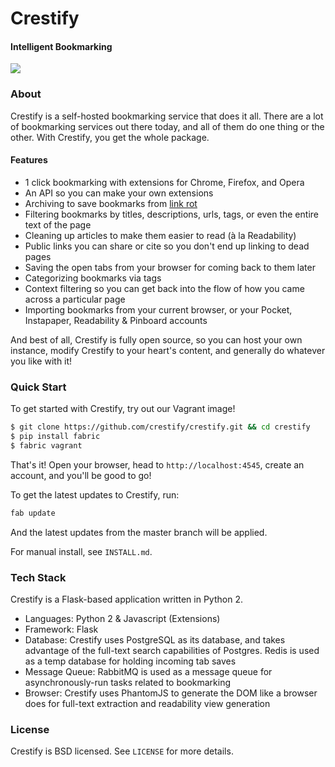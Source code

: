 # Crestify
#### Intelligent Bookmarking

![](https://i.imgur.com/3Qtdzdy.png)

### About

Crestify is a self-hosted bookmarking service that does it all. There are a lot of bookmarking services out there today, and all of them do one thing or the other. With Crestify, you get the whole package. 

#### Features

* 1 click bookmarking with extensions for Chrome, Firefox, and Opera
* An API so you can make your own extensions
* Archiving to save bookmarks from [link rot](http://www.gwern.net/Archiving%20URLs#link-rot)
* Filtering bookmarks by titles, descriptions, urls, tags, or even the entire text of the page
* Cleaning up articles to make them easier to read (à la Readability)
* Public links you can share or cite so you don't end up linking to dead pages
* Saving the open tabs from your browser for coming back to them later
* Categorizing bookmarks via tags
* Context filtering so you can get back into the flow of how you came across a particular page
* Importing bookmarks from your current browser, or your Pocket, Instapaper, Readability & Pinboard accounts

And best of all, Crestify is fully open source, so you can host your own instance, modify Crestify to your heart's content, and generally do whatever you like with it! 

### Quick Start

To get started with Crestify, try out our Vagrant image!

```bash
$ git clone https://github.com/crestify/crestify.git && cd crestify
$ pip install fabric
$ fabric vagrant
```

That's it! Open your browser, head to `http://localhost:4545`, create an account, and you'll be good to go!

To get the latest updates to Crestify, run:

```bash
fab update
```

And the latest updates from the master branch will be applied.

For manual install, see `INSTALL.md`.

### Tech Stack

Crestify is a Flask-based application written in Python 2.

* Languages: Python 2 & Javascript (Extensions)
* Framework: Flask
* Database: Crestify uses PostgreSQL as its database, and takes advantage of the full-text search capabilities of Postgres. Redis is used as a temp database for holding incoming tab saves
* Message Queue: RabbitMQ is used as a message queue for asynchronously-run tasks related to bookmarking
* Browser: Crestify uses PhantomJS to generate the DOM like a browser does for full-text extraction and readability view generation

### License

Crestify is BSD licensed. See `LICENSE` for more details.